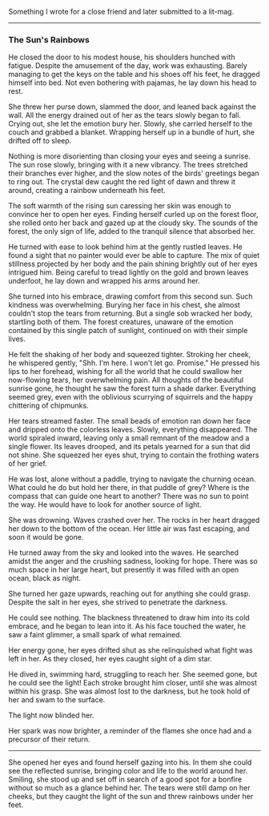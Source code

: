 Something I wrote for a close friend and later submitted to a lit-mag.

---

### The Sun's Rainbows

He closed the door to his modest house, his shoulders hunched with fatigue.
Despite the amusement of the day, work was exhausting. Barely managing to get
the keys on the table and his shoes off his feet, he dragged himself into bed.
Not even bothering with pajamas, he lay down his head to rest.

She threw her purse down, slammed the door, and leaned back against the wall.
All the energy drained out of her as the tears slowly began to fall. Crying out,
she let the emotion bury her. Slowly, she carried herself to the couch and
grabbed a blanket. Wrapping herself up in a bundle of hurt, she drifted off to
sleep.

Nothing is more disorienting than closing your eyes and seeing a sunrise. The
sun rose slowly, bringing with it a new vibrancy. The trees stretched their
branches ever higher, and the slow notes of the birds' greetings began to ring
out. The crystal dew caught the red light of dawn and threw it around, creating
a rainbow underneath his feet.

The soft warmth of the rising sun caressing her skin was enough to convince her
to open her eyes. Finding herself curled up on the forest floor, she rolled onto
her back and gazed up at the cloudy sky. The sounds of the forest, the only sign
of life, added to the tranquil silence that absorbed her.

He turned with ease to look behind him at the gently rustled leaves. He found a
sight that no painter would ever be able to capture. The mix of quiet stillness
projected by her body and the pain shining brightly out of her eyes intrigued
him.  Being careful to tread lightly on the gold and brown leaves underfoot, he
lay down and wrapped his arms around her.

She turned into his embrace, drawing comfort from this second sun. Such kindness
was overwhelming. Burying her face in his chest, she almost couldn't stop the
tears from returning. But a single sob wracked her body, startling both of them.
The forest creatures, unaware of the emotion contained by this single patch of
sunlight, continued on with their simple lives.

He felt the shaking of her body and squeezed tighter. Stroking her cheek, he
whispered gently, "Shh. I'm here. I won't let go. Promise." He pressed his lips
to her forehead, wishing for all the world that he could swallow her now-flowing
tears, her overwhelming pain. All thoughts of the beautiful sunrise gone, he
thought he saw the forest turn a shade darker. Everything seemed grey, even with
the oblivious scurrying of squirrels and the happy chittering of chipmunks.

Her tears streamed faster. The small beads of emotion ran down her face and
dripped onto the colorless leaves. Slowly, everything disappeared. The world
spiraled inward, leaving only a small remnant of the meadow and a single flower.
Its leaves drooped, and its petals yearned for a sun that did not shine. She
squeezed her eyes shut, trying to contain the frothing waters of her grief.

He was lost, alone without a paddle, trying to navigate the churning ocean. What
could he do but hold her there, in that puddle of grey? Where is the compass
that can guide one heart to another? There was no sun to point the way. He would
have to look for another source of light.

She was drowning. Waves crashed over her. The rocks in her heart dragged her
down to the bottom of the ocean. Her little air was fast escaping, and soon it
would be gone.

He turned away from the sky and looked into the waves. He searched amidst the
anger and the crushing sadness, looking for hope. There was so much space in her
large heart, but presently it was filled with an open ocean, black as night.

She turned her gaze upwards, reaching out for anything she could grasp. Despite
the salt in her eyes, she strived to penetrate the darkness.

He could see nothing. The blackness threatened to draw him into its cold
embrace, and he began to lean into it. As his face touched the water, he saw a
faint glimmer, a small spark of what remained.

Her energy gone, her eyes drifted shut as she relinquished what fight was left
in her. As they closed, her eyes caught sight of a dim star.

He dived in, swimming hard, struggling to reach her. She seemed gone, but he
could see the light! Each stroke brought him closer, until she was almost within
his grasp. She was almost lost to the darkness, but he took hold of her and swam
to the surface.

The light now blinded her.

Her spark was now brighter, a reminder of the flames she once had and a
precursor of their return.

---

She opened her eyes and found herself gazing into his. In them she could see the
reflected sunrise, bringing color and life to the world around her. Smiling, she
stood up and set off in search of a good spot for a bonfire without so much as a
glance behind her. The tears were still damp on her cheeks, but they caught the
light of the sun and threw rainbows under her feet.

